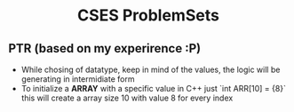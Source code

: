 <h1 align=center>CSES ProblemSets</h1>

<h2>PTR (based on my experirence :P)</h2>
<ul>
    <li>While chosing of datatype, keep in mind of the values, the logic will be generating in intermidiate form </li>
    <li>To initialize a <b>ARRAY</b> with a specific value in C++ just `int ARR[10] = {8}` this will create a array size 10 with value 8 for every index </li>
</ul>